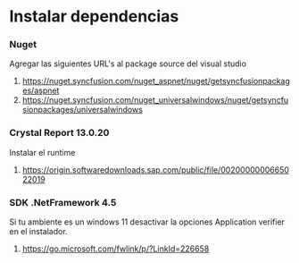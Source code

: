 # Instalar dependencias

### Nuget
Agregar las siguientes URL's al package source del visual studio
1. https://nuget.syncfusion.com/nuget_aspnet/nuget/getsyncfusionpackages/aspnet
2. https://nuget.syncfusion.com/nuget_universalwindows/nuget/getsyncfusionpackages/universalwindows

### Crystal Report 13.0.20
Instalar el runtime
1. https://origin.softwaredownloads.sap.com/public/file/0020000000665022019

### SDK .NetFramework 4.5
Si tu ambiente es un windows 11 desactivar la opciones Application verifier en el instalador.
1. https://go.microsoft.com/fwlink/p/?LinkId=226658
